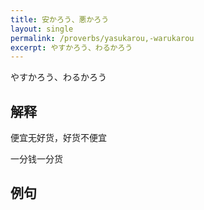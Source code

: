 ```yaml
---
title: 安かろう、悪かろう
layout: single
permalink: /proverbs/yasukarou,-warukarou
excerpt: やすかろう、わるかろう
---
```


やすかろう、わるかろう

## 解释

便宜无好货，好货不便宜

一分钱一分货

## 例句

